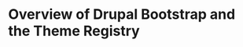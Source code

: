 <!-- @defgroup -->
<!-- @summary Stub file for topic. @todo finish documentation -->
# Overview of Drupal Bootstrap and the Theme Registry
